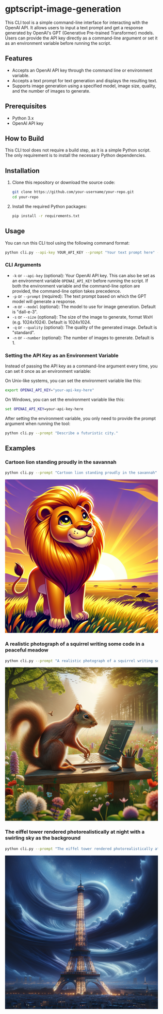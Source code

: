 # gptscript-image-generation

This CLI tool is a simple command-line interface for interacting with the OpenAI API. It allows users to input a text prompt and get a response generated by OpenAI's GPT (Generative Pre-trained Transformer) models. Users can provide the API key directly as a command-line argument or set it as an environment variable before running the script.

## Features

- Accepts an OpenAI API key through the command line or environment variable.
- Accepts a text prompt for text generation and displays the resulting text.
- Supports image generation using a specified model, image size, quality, and the number of images to generate.

## Prerequisites

- Python 3.x
- OpenAI API key

## How to Build

This CLI tool does not require a build step, as it is a simple Python script. The only requirement is to install the necessary Python dependencies.

## Installation

1. Clone this repository or download the source code:

    ```bash
    git clone https://github.com/your-username/your-repo.git
    cd your-repo
    ```

2. Install the required Python packages:

    ```bash
    pip install -r requirements.txt
    ```

## Usage

You can run this CLI tool using the following command format:

```bash
python cli.py --api-key YOUR_API_KEY --prompt "Your text prompt here" --model MODEL_NAME --size IMAGE_SIZE --quality IMAGE_QUALITY --number NUMBER_OF_IMAGES
```

### CLI Arguments

- `-k` or `--api-key` (optional): Your OpenAI API key. This can also be set as an environment variable `OPENAI_API_KEY` before running the script. If both the environment variable and the command-line option are provided, the command-line option takes precedence.
- `-p` or `--prompt` (required): The text prompt based on which the GPT model will generate a response.
- `-m` or `--model` (optional): The model to use for image generation. Default is "dall-e-3".
- `-s` or `--size` (optional): The size of the image to generate, format WxH (e.g. 1024x1024). Default is 1024x1024.
- `-q` or `--quality` (optional): The quality of the generated image. Default is "standard".
- `-n` or `--number` (optional): The number of images to generate. Default is 1.

### Setting the API Key as an Environment Variable

Instead of passing the API key as a command-line argument every time, you can set it once as an environment variable:

On Unix-like systems, you can set the environment variable like this:

```bash
export OPENAI_API_KEY="your-api-key-here"
```

On Windows, you can set the environment variable like this:

```cmd
set OPENAI_API_KEY=your-api-key-here
```

After setting the environment variable, you only need to provide the prompt argument when running the tool:

```bash
python cli.py --prompt "Describe a futuristic city."
```

## Examples

### Cartoon lion standing proudly in the savannah
```bash
python cli.py --prompt "Cartoon lion standing proudly in the savannah" --quality "standard"
```
![Cartoon lion](./examples/cartoon-lion.png)

### A realistic photograph of a squirrel writing some code in a peaceful meadow
```bash
python cli.py --prompt "A realistic photograph of a squirrel writing some code in a peaceful meadow" --quality "hd"
```
![Squirrel developer](./examples/squirrel-developer.png)


### The eiffel tower rendered photorealistically at night with a swirling sky as the background
```bash
python cli.py --prompt "The eiffel tower rendered photorealistically at night with a swirling sky as the background" --quality "hd"
```
![Eiffel tower](./examples/eiffel-tower.png)
